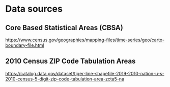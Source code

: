 # Data sources

## Core Based Statistical Areas (CBSA)

https://www.census.gov/geographies/mapping-files/time-series/geo/carto-boundary-file.html

## 2010 Census ZIP Code Tabulation Areas

https://catalog.data.gov/dataset/tiger-line-shapefile-2019-2010-nation-u-s-2010-census-5-digit-zip-code-tabulation-area-zcta5-na




